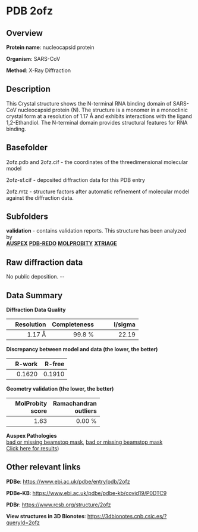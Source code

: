 # PDB 2ofz

## Overview

**Protein name**: nucleocapsid protein

**Organism**: SARS-CoV

**Method**: X-Ray Diffraction

## Description

This Crystal structure shows the N-terminal RNA binding domain of SARS-CoV nucleocapsid protein (N). The structure is a monomer in a monoclinic crystal form at a resolution of 1.17 Å and exhibits interactions with the ligand 1,2-Ethandiol. The N-terminal domain provides structural features for RNA binding.

## Basefolder

2ofz.pdb and 2ofz.cif - the coordinates of the threedimensional molecular model

2ofz-sf.cif - deposited diffraction data for this PDB entry

2ofz.mtz - structure factors after automatic refinement of molecular model against the diffraction data.

## Subfolders





**validation** - contains validation reports. This structure has been analyzed by <br>[**AUSPEX**](https://github.com/thorn-lab/coronavirus_structural_task_force/tree/master/pdb/nucleocapsid_protein/SARS-CoV/2ofz/validation/auspex) [**PDB-REDO**](https://github.com/thorn-lab/coronavirus_structural_task_force/tree/master/pdb/nucleocapsid_protein/SARS-CoV/2ofz/validation/pdb-redo) [**MOLPROBITY**](https://github.com/thorn-lab/coronavirus_structural_task_force/tree/master/pdb/nucleocapsid_protein/SARS-CoV/2ofz/validation/molprobity) [**XTRIAGE**](https://github.com/thorn-lab/coronavirus_structural_task_force/blob/master/pdb/nucleocapsid_protein/SARS-CoV/2ofz/validation/Xtriage_output.log)  



## Raw diffraction data

No public deposition. --<br> 

## Data Summary
**Diffraction Data Quality**

|   | Resolution | Completeness| I/sigma |
|---|-------------:|----------------:|--------------:|
|   |1.17 Å|99.8  %|<img width=50/>22.19|

**Discrepancy between model and data (the lower, the better)**

|   | **R-work**| **R-free**   
|---|-------------:|----------------:|           
||  0.1620|  0.1910|

**Geometry validation (the lower, the better)**

|   |**MolProbity<br>score**| **Ramachandran<br>outliers** 
|---|-------------:|----------------:|
||  1.63|  0.00 %|

**Auspex Pathologies**<br> [bad or missing beamstop mask](https://www.auspex.de/pathol/#2), [bad or missing beamstop mask](https://www.auspex.de/pathol/#2)<br>[Click here for results](https://github.com/thorn-lab/coronavirus_structural_task_force/blob/master/pdb/nucleocapsid_protein/SARS-CoV/2ofz/validation/auspex/2ofz_auspex_comments.txt))

 



## Other relevant links 
**PDBe**:  https://www.ebi.ac.uk/pdbe/entry/pdb/2ofz

**PDBe-KB**: https://www.ebi.ac.uk/pdbe/pdbe-kb/covid19/P0DTC9 
 
**PDBr**: https://www.rcsb.org/structure/2ofz 

**View structures in 3D Bionotes**: https://3dbionotes.cnb.csic.es/?queryId=2ofz

